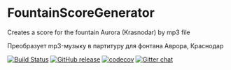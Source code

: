 # FountainScoreGenerator
Creates a score for the fountain Aurora  (Krasnodar) by mp3 file

Преобразует mp3-музыку в партитуру для фонтана Аврора, Краснодар

[![Build Status](https://travis-ci.com/ZhdanoffAlexey/FountainScoreGenerator.svg?branch=master)](https://travis-ci.com/ZhdanoffAlexey/FountainScoreGenerator)
[![GitHub release](https://img.shields.io/github/release/ZhdanoffAlexey/FountainScoreGenerator.svg)](https://github.com/ZhdanoffAlexey/FountainScoreGenerator/releases)
[![codecov](https://codecov.io/gh/ZhdanoffAlexey/FountainScoreGenerator/branch/master/graph/badge.svg)](https://codecov.io/gh/ZhdanoffAlexey/FountainScoreGenerator)
[![Gitter chat](https://img.shields.io/badge/gitter-join%20chat%20%E2%86%92-brightgreen.svg)](https://gitter.im/My1stCommunity/Lobby?utm_source=share-link&utm_medium=link&utm_campaign=share-link)

